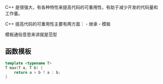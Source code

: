 C++ 是很强大，有各种特性来提高代码的可重用性，有助于减少开发的代码量和工作量。

C++ 提高代码的可重用性主要有两方面： - 继承 - 模板

模板通俗意思来讲就是范型

## 函数模板

```cpp
template <typename T>
T max(T a, T b) {
    return a > b ? a : b;
}
```